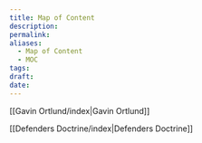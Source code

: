 ```yaml
---
title: Map of Content
description: 
permalink: 
aliases:
  - Map of Content
  - MOC
tags: 
draft: 
date:
---
```

[[Gavin Ortlund/index|Gavin Ortlund]]

[[Defenders Doctrine/index|Defenders Doctrine]]